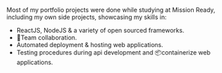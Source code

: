 Most of my portfolio projects were done while studying at Mission Ready, including my own side projects, showcasing my skills in:

- ReactJS, NodeJS & a variety of open sourced frameworks.
- 👥Team collaboration.
- Automated deployment & hosting web applications.
- Testing procedures during api development and 📦containerize web applications.
